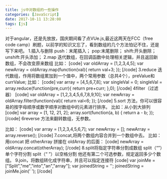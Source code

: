 ```yaml
---
title: js中对数组的一些操作
categories: [JavaScript]
date: 2017-10-11 13:28:08
tags: [js]
---
```


对于angular，还是先放放，国庆期间看了点VUe.js,最近这两天在FCC（free code camp）刷题，以前学的知识又忘了，看到数组的几个方法怕记不住，还是写下来吧。 
1.插入与删除
 push：末尾插入；
  pop:末尾删除； 
  shift:开头删除； 
  unshift:开头添加；
  2.map 迭代数组，在回调函数中处理相关逻辑，并且返回新数组，不会改变原来数组 比如：
   \[code\] var oldArray = \[1,2,3,4,5\]; var newArray = oldArray.map(function(val){ return val+3; }); \[/code\] 
   3.reduce 迭代数组，作用将数组累加到一个值中，两个常用参数（总共4个），preValue和currValue; 比如： \[code\] var array = \[4,5,6,7,8\]; var singleVal = 0; singleVal = array.reduce(function(pre,curr){ return pre+curr; },0); \[/code\] 4filter（过滤器） \[code\] var oldArray = \[1,2,3,4,5,6,7,8,9,10\]; var newArray = oldArray.filter(function(val){ return val<6; }); \[/code\] 
   5.sort 方法，你可以很容易的按字母顺序或数字顺序对数组中的元素进行排序。 比如：从小到大排列 \[code\] var array = \[1, 12, 21, 2\]; array.sort(function(a, b) { return a - b; }); \[/code\]
    6reverse 方法来翻转数组，无参数。 
<!--more-->
比如： \[code\] var array = \[1,2,3,4,5,6,7\]; var newArray = \[\]; newArray = array.reverse(); \[/code\] 7.concat,将两个数组内容合并到一个数组中去。 比如：用concat 把 otherArray 拼接在 oldArray 的后面： \[code\] newArray = oldArray.concat(otherArray); \[/code\] 
8.split将指定字符串分割成数组 split（“”）单个字符分割 split（“ ”）以空格分割 他还有第二个可选参数，规定返回多少个数组。 
9.join，将数组转化成字符串，并且可以指定连接符 \[code\] var joinMe = \["Split","me","into","an","array"\]; var joinedString = ''; joinedString = joinMe.join(' '); \[/code\]